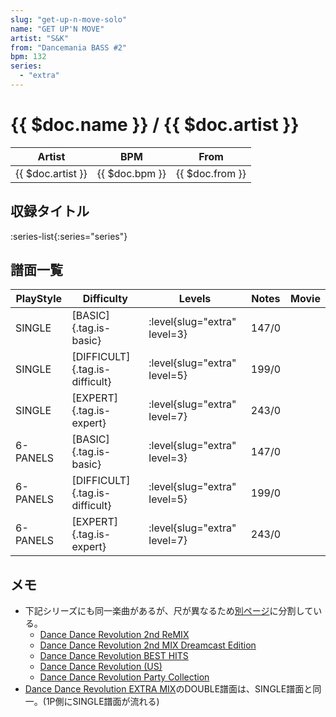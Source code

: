```yaml
---
slug: "get-up-n-move-solo"
name: "GET UP'N MOVE"
artist: "S&K"
from: "Dancemania BASS #2"
bpm: 132
series:
  - "extra"
---
```


# {{ $doc.name }} / {{ $doc.artist }}

|Artist|BPM|From|
|------|---|----|
|{{ $doc.artist }}|{{ $doc.bpm }}|{{ $doc.from }}|

## 収録タイトル

:series-list{:series="series"}

## 譜面一覧

|PlayStyle|Difficulty|Levels|Notes|Movie|
|---------|----------|------|-----|-----|
|SINGLE|[BASIC]{.tag.is-basic}|<div class="field is-grouped is-grouped-multiline"> :level{slug="extra" level=3}</div>|147/0||
|SINGLE|[DIFFICULT]{.tag.is-difficult}|<div class="field is-grouped is-grouped-multiline"> :level{slug="extra" level=5}</div>|199/0||
|SINGLE|[EXPERT]{.tag.is-expert}|<div class="field is-grouped is-grouped-multiline"> :level{slug="extra" level=7}</div>|243/0||
|6-PANELS|[BASIC]{.tag.is-basic}|<div class="field is-grouped is-grouped-multiline"> :level{slug="extra" level=3}</div>|147/0||
|6-PANELS|[DIFFICULT]{.tag.is-difficult}|<div class="field is-grouped is-grouped-multiline"> :level{slug="extra" level=5}</div>|199/0||
|6-PANELS|[EXPERT]{.tag.is-expert}|<div class="field is-grouped is-grouped-multiline"> :level{slug="extra" level=7}</div>|243/0||

## メモ

- 下記シリーズにも同一楽曲があるが、尺が異なるため[別ページ](/playstation-jp/2nd/get-up-n-move)に分割している。
  - [Dance Dance Revolution 2nd ReMIX](/playstation-jp/2nd)
  - [Dance Dance Revolution 2nd MIX Dreamcast Edition](/series/2nd-dc)
  - [Dance Dance Revolution BEST HITS](/series/best)
  - [Dance Dance Revolution (US)](/playstation-us/1st)
  - [Dance Dance Revolution Party Collection](/series/party)
- [Dance Dance Revolution EXTRA MIX](/series/extra)のDOUBLE譜面は、SINGLE譜面と同一。(1P側にSINGLE譜面が流れる)
